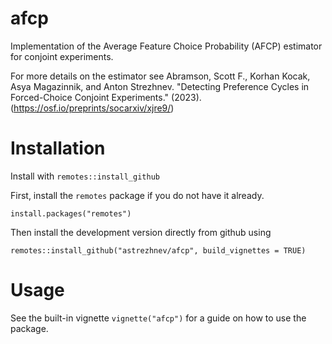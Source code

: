 # afcp

Implementation of the Average Feature Choice Probability (AFCP) estimator for conjoint experiments. 

For more details on the estimator see Abramson, Scott F., Korhan Kocak, Asya Magazinnik, and Anton Strezhnev. "Detecting Preference Cycles in Forced-Choice Conjoint Experiments." (2023). (https://osf.io/preprints/socarxiv/xjre9/)

# Installation

Install with `remotes::install_github`

First, install the `remotes` package if you do not have it already.

```{r}
install.packages("remotes")
```

Then install the development version directly from github using

```{r}
remotes::install_github("astrezhnev/afcp", build_vignettes = TRUE)
```

# Usage

See the built-in vignette `vignette("afcp")` for a guide on how to use the package.